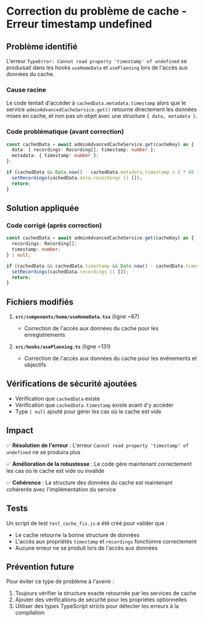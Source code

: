# Correction du problème de cache - Erreur timestamp undefined

## Problème identifié

L'erreur `TypeError: Cannot read property 'timestamp' of undefined` se produisait dans les hooks `useHomeData` et `usePlanning` lors de l'accès aux données du cache.

### Cause racine

Le code tentait d'accéder à `cachedData.metadata.timestamp` alors que le service `adminAdvancedCacheService.get()` retourne directement les données mises en cache, et non pas un objet avec une structure `{ data, metadata }`.

### Code problématique (avant correction)

```typescript
const cachedData = await adminAdvancedCacheService.get(cacheKey) as {
  data: { recordings: Recording[]; timestamp: number };
  metadata: { timestamp: number };
};

if (cachedData && Date.now() - cachedData.metadata.timestamp < 2 * 60 * 1000) {
  setRecordings(cachedData.data.recordings || []);
  return;
}
```

## Solution appliquée

### Code corrigé (après correction)

```typescript
const cachedData = await adminAdvancedCacheService.get(cacheKey) as {
  recordings: Recording[];
  timestamp: number;
} | null;

if (cachedData && cachedData.timestamp && Date.now() - cachedData.timestamp < 2 * 60 * 1000) {
  setRecordings(cachedData.recordings || []);
  return;
}
```

## Fichiers modifiés

1. **`src/components/home/useHomeData.tsx`** (ligne ~67)
   - Correction de l'accès aux données du cache pour les enregistrements

2. **`src/hooks/usePlanning.ts`** (ligne ~131)
   - Correction de l'accès aux données du cache pour les événements et objectifs

## Vérifications de sécurité ajoutées

- Vérification que `cachedData` existe
- Vérification que `cachedData.timestamp` existe avant d'y accéder
- Type `| null` ajouté pour gérer les cas où le cache est vide

## Impact

✅ **Résolution de l'erreur** : L'erreur `Cannot read property 'timestamp' of undefined` ne se produira plus

✅ **Amélioration de la robustesse** : Le code gère maintenant correctement les cas où le cache est vide ou invalide

✅ **Cohérence** : La structure des données du cache est maintenant cohérente avec l'implémentation du service

## Tests

Un script de test `test_cache_fix.js` a été créé pour valider que :
- Le cache retourne la bonne structure de données
- L'accès aux propriétés `timestamp` et `recordings` fonctionne correctement
- Aucune erreur ne se produit lors de l'accès aux données

## Prévention future

Pour éviter ce type de problème à l'avenir :
1. Toujours vérifier la structure exacte retournée par les services de cache
2. Ajouter des vérifications de sécurité pour les propriétés optionnelles
3. Utiliser des types TypeScript stricts pour détecter les erreurs à la compilation
